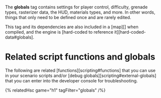 The **globals** tag contains settings for player control, difficulty, grenade types, rasterizer data, the HUD, materials types, and more. In other words, things that only need to be defined once and are rarely edited.

This tag and its dependencies are also included in a [map][] when compiled, and the engine is [hard-coded to reference it][hard-coded-data#globals].

# Related script functions and globals
The following are related [functions][scripting#functions] that you can use in your scenario scripts and/or [debug globals][scripting#external-globals] that you can enter into the developer console for troubleshooting.

{% relatedHsc game="h1" tagFilter="globals" /%}
